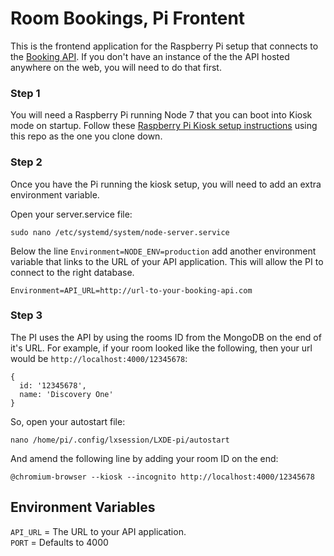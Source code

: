 # Room Bookings, Pi Frontent

This is the frontend application for the Raspberry Pi setup that connects to the [Booking API](https://github.com/gunjam/booking-api). If you don't have an instance of the the API hosted anywhere on the web, you will need to do that first.

### Step 1

You will need a Raspberry Pi running Node 7 that you can boot into Kiosk mode on startup. Follow these [Raspberry Pi Kiosk setup instructions](https://github.com/abbott567/raspberry-pi-kiosk) using this repo as the one you clone down.

### Step 2

Once you have the Pi running the kiosk setup, you will need to add an extra environment variable.

Open your server.service file:

```
sudo nano /etc/systemd/system/node-server.service
```

Below the line `Environment=NODE_ENV=production` add another environment variable that links to the URL of your API application. This will allow the PI to connect to the right database.

```
Environment=API_URL=http://url-to-your-booking-api.com
```

### Step 3

The PI uses the API by using the rooms ID from the MongoDB on the end of it's URL. For example, if your room looked like the following, then your url would be `http://localhost:4000/12345678`:

```
{
  id: '12345678',
  name: 'Discovery One'
}
```

So, open your autostart file:

```
nano /home/pi/.config/lxsession/LXDE-pi/autostart
```

And amend the following line by adding your room ID on the end:

```
@chromium-browser --kiosk --incognito http://localhost:4000/12345678
```

## Environment Variables

`API_URL` = The URL to your API application.  
`PORT` = Defaults to 4000
